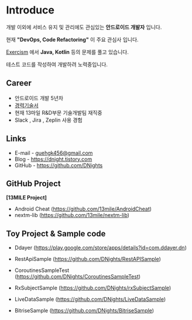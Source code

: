 # Introduce
개발 이외에 서비스 유지 및 관리에도 관심있는 __안드로이드 개발자__ 입니다.

현재 __"DevOps, Code Refactoring"__ 이 주요 관심사 입니다.

[Exercism](https://exercism.io) 에서 __Java, Kotlin__ 등의 문제를 풀고 있습니다.

테스트 코드를 작성하여 개발하려 노력중입니다.

## Career
- 안드로이드 개발 5년차
- [경력기술서](https://github.com/DNights/Introduce/blob/master/Career.md)
- 현재 13마일 R&D부문 기술개발팀 재직중 
- Slack , Jira , Zeplin 사용 경험

## Links
- E-mail - guehgk456@gmail.com
- Blog - https://dnight.tistory.com
- GitHub - https://github.com/DNights

## GitHub Project
**[13MILE Project]**
- Android Cheat (https://github.com/13mile/AndroidCheat)
- nextm-lib (https://github.com/13mile/nextm-lib)

## Toy Project & Sample code
- Ddayer (https://play.google.com/store/apps/details?id=com.ddayer.dn)

- RestApiSample (https://github.com/DNights/RestAPISample)
- CoroutinesSampleTest (https://github.com/DNights/CoroutinesSampleTest)
- RxSubjectSample (https://github.com/DNights/rxSubjectSample)
- LiveDataSample (https://github.com/DNights/LiveDataSample)
- BitriseSample (https://github.com/DNights/BitriseSample)
